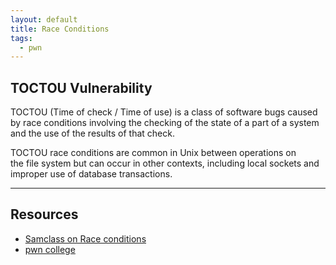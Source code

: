 ```yaml
---
layout: default
title: Race Conditions
tags:
  - pwn
---
```

## TOCTOU Vulnerability

TOCTOU (Time of check / Time of use) is a class of software bugs caused by race conditions involving the checking of the state of a part of a system and the use of the results of that check.

TOCTOU race conditions are common in Unix between operations on the file system but can occur in other contexts, including local sockets and improper use of database transactions. 





--- 
## Resources
- [Samclass on Race conditions](https://samsclass.info/127/proj/ED210.htm) 
- [pwn college](https://pwn.college/system-security/race-conditions/)

